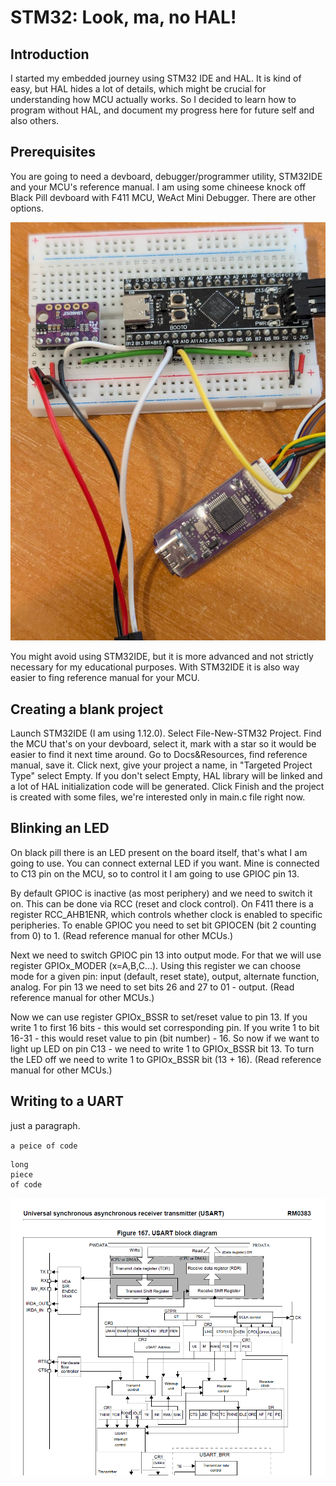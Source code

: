 # STM32: Look, ma, no HAL!

## Introduction

I started my embedded journey using STM32 IDE and HAL. It is kind of easy, but HAL hides a lot of details, which might be crucial for understanding how MCU actually works. So I decided to learn how to program without HAL, and document my progress here for future self and also others.

## Prerequisites

You are going to need a devboard, debugger/programmer utility, STM32IDE and your MCU's reference manual.
I am using some chineese knock off Black Pill devboard with F411 MCU, WeAct Mini Debugger. There are other options.

![Image](devboard_and_debugger.jpeg "BlackPill and Mini Debugger")

You might avoid using STM32IDE, but it is more advanced and not strictly necessary for my educational purposes.
With STM32IDE it is also way easier to fing reference manual for your MCU.

## Creating a blank project

Launch STM32IDE (I am using 1.12.0). Select File-New-STM32 Project.
Find the MCU that's on your devboard, select it, mark with a star so it would be easier to find it next time around.
Go to Docs&Resources, find reference manual, save it.
Click next, give your project a name, in "Targeted Project Type" select Empty. If you don't select Empty, HAL library will be linked and a lot of HAL initialization code will be generated.
Click Finish and the project is created with some files, we're interested only in main.c file right now.

## Blinking an LED

On black pill there is an LED present on the board itself, that's what I am going to use. You can connect external LED if you want.
Mine is connected to C13 pin on the MCU, so to control it I am going to use GPIOC pin 13.

By default GPIOC is inactive (as most periphery) and we need to switch it on.
This can be done via RCC (reset and clock control). On F411 there is a register RCC_AHB1ENR, which controls whether clock is enabled to specific peripheries. To enable GPIOC you need to set bit GPIOCEN (bit 2 counting from 0) to 1. (Read reference manual for other MCUs.)

Next we need to switch GPIOC pin 13 into output mode. For that we will use register GPIOx_MODER (x=A,B,C...). Using this register we can choose mode for a given pin: input (default, reset state), output, alternate function, analog. For pin 13 we need to set bits 26 and 27 to 01 - output. (Read reference manual for other MCUs.)

Now we can use register GPIOx_BSSR to set/reset value to pin 13. If you write 1 to first 16 bits - this would set corresponding pin. If you write 1 to bit 16-31 - this would reset value to pin (bit number) - 16. So now if we want to light up LED on pin C13 - we need to write 1 to GPIOx_BSSR bit 13. To turn the LED off we need to write 1 to GPIOx_BSSR bit (13 + 16). (Read reference manual for other MCUs.)

## Writing to a UART

just a paragraph.

`a peice of code`

```
long
piece
of code
```

![Image](example.png "just a pic")
